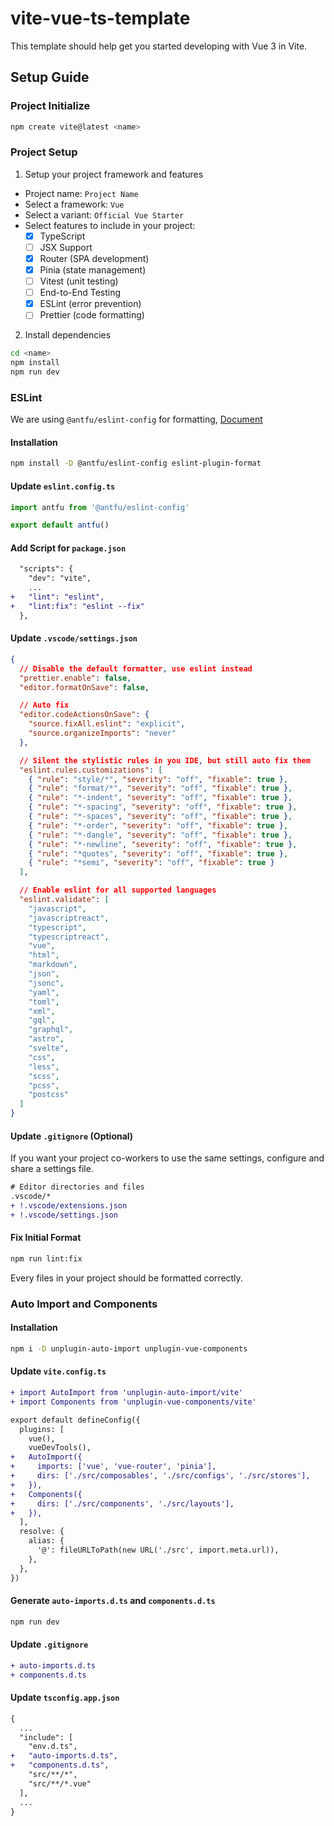 # vite-vue-ts-template

This template should help get you started developing with Vue 3 in Vite.

## Setup Guide

### Project Initialize

```sh
npm create vite@latest <name>
```

### Project Setup

1. Setup your project framework and features
- Project name: `Project Name`
- Select a framework: `Vue`
- Select a variant: `Official Vue Starter`
- Select features to include in your project:
  - [x] TypeScript
  - [ ] JSX Support
  - [x] Router (SPA development)
  - [x] Pinia (state management)
  - [ ] Vitest (unit testing)
  - [ ] End-to-End Testing
  - [x] ESLint (error prevention)
  - [ ] Prettier (code formatting)

2. Install dependencies
```sh
cd <name>
npm install
npm run dev
```

### ESLint

We are using `@antfu/eslint-config` for formatting, [Document](https://github.com/antfu/eslint-config)

#### Installation
```sh
npm install -D @antfu/eslint-config eslint-plugin-format
```

#### Update `eslint.config.ts`
```ts
import antfu from '@antfu/eslint-config'

export default antfu()
```
#### Add Script for `package.json`
```diff
  "scripts": {
    "dev": "vite",
    ...
+   "lint": "eslint",
+   "lint:fix": "eslint --fix"
  },
```

#### Update `.vscode/settings.json`
```json
{
  // Disable the default formatter, use eslint instead
  "prettier.enable": false,
  "editor.formatOnSave": false,

  // Auto fix
  "editor.codeActionsOnSave": {
    "source.fixAll.eslint": "explicit",
    "source.organizeImports": "never"
  },

  // Silent the stylistic rules in you IDE, but still auto fix them
  "eslint.rules.customizations": [
    { "rule": "style/*", "severity": "off", "fixable": true },
    { "rule": "format/*", "severity": "off", "fixable": true },
    { "rule": "*-indent", "severity": "off", "fixable": true },
    { "rule": "*-spacing", "severity": "off", "fixable": true },
    { "rule": "*-spaces", "severity": "off", "fixable": true },
    { "rule": "*-order", "severity": "off", "fixable": true },
    { "rule": "*-dangle", "severity": "off", "fixable": true },
    { "rule": "*-newline", "severity": "off", "fixable": true },
    { "rule": "*quotes", "severity": "off", "fixable": true },
    { "rule": "*semi", "severity": "off", "fixable": true }
  ],

  // Enable eslint for all supported languages
  "eslint.validate": [
    "javascript",
    "javascriptreact",
    "typescript",
    "typescriptreact",
    "vue",
    "html",
    "markdown",
    "json",
    "jsonc",
    "yaml",
    "toml",
    "xml",
    "gql",
    "graphql",
    "astro",
    "svelte",
    "css",
    "less",
    "scss",
    "pcss",
    "postcss"
  ]
}
```

#### Update `.gitignore` (Optional)
If you want your project co-workers to use the same settings, configure and share a settings file.
```diff
# Editor directories and files
.vscode/*
+ !.vscode/extensions.json
+ !.vscode/settings.json
```

#### Fix Initial Format
```sh
npm run lint:fix
```
Every files in your project should be formatted correctly.

### Auto Import and Components

#### Installation
```sh
npm i -D unplugin-auto-import unplugin-vue-components
```

#### Update `vite.config.ts`
```diff
+ import AutoImport from 'unplugin-auto-import/vite'
+ import Components from 'unplugin-vue-components/vite'

export default defineConfig({
  plugins: [
    vue(),
    vueDevTools(),
+   AutoImport({
+     imports: ['vue', 'vue-router', 'pinia'],
+     dirs: ['./src/composables', './src/configs', './src/stores'],
+   }),
+   Components({
+     dirs: ['./src/components', './src/layouts'],
+   }),
  ],
  resolve: {
    alias: {
      '@': fileURLToPath(new URL('./src', import.meta.url)),
    },
  },
})
```
#### Generate `auto-imports.d.ts` and `components.d.ts`
```sh
npm run dev
```
#### Update `.gitignore`
```diff
+ auto-imports.d.ts
+ components.d.ts
```
#### Update `tsconfig.app.json`
```diff
{
  ...
  "include": [
    "env.d.ts",
+   "auto-imports.d.ts",
+   "components.d.ts",
    "src/**/*",
    "src/**/*.vue"
  ],
  ...
}
```
